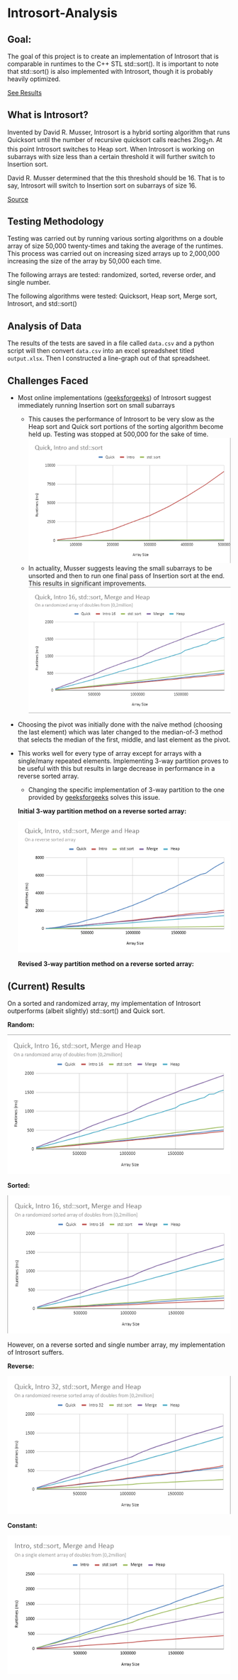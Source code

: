 # Introsort-Analysis

## Goal:

The goal of this project is to create an implementation of Introsort that is comparable in runtimes to the C++ STL std::sort(). It is important to note that std::sort() is also implemented with Introsort, though it is probably heavily optimized.

[See Results](#Results)

## What is Introsort?

Invented by David R. Musser, Introsort is a hybrid sorting algorithm that runs Quicksort until the number of recursive quicksort calls reaches 2log<sub>2</sub>n. At this point Introsort switches to Heap sort. When Introsort is working on subarrays with size less than a certain threshold it will further switch to Insertion sort.

David R. Musser determined that the this threshold should be 16. That is to say, Introsort will switch to Insertion sort on subarrays of size 16.

[Source](http://ace.cs.ohio.edu/~razvan/courses/cs4040/introsort.pdf)

## Testing Methodology

Testing was carried out by running various sorting algorithms on a double array of size 50,000 twenty-times and taking the average of the runtimes. This process was carried out on increasing sized arrays up to 2,000,000 increasing the size of the array by 50,000 each time.

The following arrays are tested: randomized, sorted, reverse order, and single number.

The following algorithms were tested: Quicksort, Heap sort, Merge sort, Introsort, and std::sort()

## Analysis of Data

The results of the tests are saved in a file called `data.csv` and a python script will then convert `data.csv` into an excel spreadsheet titled `output.xlsx`. Then I constructed a line-graph out of that spreadsheet.

## Challenges Faced

- Most online implementations ([geeksforgeeks](https://www.geeksforgeeks.org/introsort-or-introspective-sort/)) of Introsort suggest immediately running Insertion sort on small subarrays
  - This causes the performance of Introsort to be very slow as the Heap sort and Quick sort portions of the sorting algorithm become held up. Testing was stopped at 500,000 for the sake of time.![Initial Algorithm](images/insertNow.png)
  - In actuality, Musser suggests leaving the small subarrays to be unsorted and then to run one final pass of Insertion sort at the end. This results in significant improvements.![Revision](images/insertAtEnd.png)

- Choosing the pivot was initially done with the naïve method (choosing the last element) which was later changed to the median-of-3 method that selects the median of the first, middle, and last element as the pivot.

- This works well for every type of array except for arrays with a single/many repeated elements. Implementing 3-way partition proves to be useful with this but results in large decrease in performance in a reverse sorted array.

  - Changing the specific implementation of 3-way partition to the one provided by [geeksforgeeks](https://www.geeksforgeeks.org/3-way-quicksort-dutch-national-flag/) solves this issue.

  **Initial 3-way partition method on a reverse sorted array:**

  ![Reverse Sorted Array with 3-way partition](images/reverse3way.png)

  **Revised 3-way partition method on a reverse sorted array:**

## (Current) Results

On a sorted and randomized array, my implementation of Introsort outperforms (albeit slightly) std::sort() and Quick sort.

**Random:**

![Random](images/random.png)

**Sorted:**

![Sorted](images/sorted.png)



However, on a reverse sorted and single number array, my implementation of Introsort suffers.

**Reverse:**

![Reverse](images/reverse.png)

**Constant:**

 ![Constant](images/constant.png)

